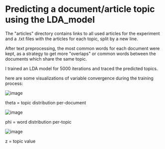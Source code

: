 # Predicting a document/article topic using the LDA_model

The "articles" directory contains links to all used articles for the experiment and a .txt files with the articles for each topic, split by a new line.

After text preprocessing, the most common words for each document were kept, as a strategy to get more "overlaps" or common words between the documents which share the same topic. 

I trained an LDA model for 5000 iterations and traced the predicted topics.

here are some visualizations of variable convergence during the training process:

![image](https://user-images.githubusercontent.com/48885998/173806360-4d742e05-0d83-4cea-9412-7ba9947feed0.png)

theta = topic distribution per-document

![image](https://user-images.githubusercontent.com/48885998/173806569-34b31fa0-e8d5-43d7-8b72-9ca3faa61f2c.png)

phi = word distribution per-topic

![image](https://user-images.githubusercontent.com/48885998/173806666-5f095d3e-48c7-4cc1-8644-d5be5d29c655.png)

z = topic value
